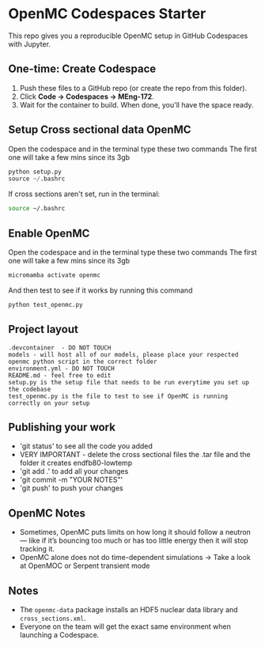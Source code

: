 
# OpenMC Codespaces Starter

This repo gives you a reproducible OpenMC setup in GitHub Codespaces with Jupyter.

## One-time: Create Codespace
1. Push these files to a GitHub repo (or create the repo from this folder).
2. Click **Code → Codespaces → MEng-172**.
3. Wait for the container to build. When done, you'll have the space ready.

## Setup Cross sectional data OpenMC
Open the codespace and in the terminal type these two commands
The first one will take a few mins since its 3gb
```python
python setup.py
source ~/.bashrc
```

If cross sections aren't set, run in the terminal:
```bash
source ~/.bashrc
```

## Enable OpenMC
Open the codespace and in the terminal type these two commands
The first one will take a few mins since its 3gb
```python
micromamba activate openmc
```
And then test to see if it works by running this command
```python
python test_openmc.py
```

## Project layout
```
.devcontainer  - DO NOT TOUCH
models - will host all of our models, please place your respected openmc python script in the correct folder
environment.yml - DO NOT TOUCH
README.md - feel free to edit
setup.py is the setup file that needs to be run everytime you set up the codebase
test_openmc.py is the file to test to see if OpenMC is running correctly on your setup
```

## Publishing your work
- 'git status' to see all the code you added
- VERY IMPORTANT - delete the cross sectional files the .tar file and the folder it creates endfb80-lowtemp
- 'git add .' to add all your changes
- 'git commit -m "YOUR NOTES"'
- 'git push' to push your changes

## OpenMC Notes
- Sometimes, OpenMC puts limits on how long it should follow a neutron — like if it’s bouncing too much or has too little energy then it will stop tracking it.
- OpenMC alone does not do time-dependent simulations -> Take a look at OpenMOC or Serpent transient mode 


## Notes
- The `openmc-data` package installs an HDF5 nuclear data library and `cross_sections.xml`.
- Everyone on the team will get the exact same environment when launching a Codespace.

